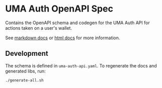 # UMA Auth OpenAPI Spec

Contains the OpenAPI schema and codegen for the UMA Auth API for actions taken on a user's wallet.

See [markdown docs](./docs-markdown/README.md) or [html docs](./docs/index.html) for more information.

## Development

The schema is defined in `uma-auth-api.yaml`. To regenerate the docs and generated libs, run:

```bash
./generate-all.sh
```
